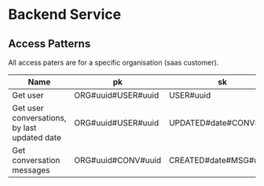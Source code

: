 # Backend Service

## Access Patterns

All access paters are for a specific organisation (saas customer).

| Name                                         | pk                 | sk                     |
| -------------------------------------------- | ------------------ | ---------------------- |
| Get user                                     | ORG#uuid#USER#uuid | USER#uuid              |
| Get user conversations, by last updated date | ORG#uuid#USER#uuid | UPDATED#date#CONV#uuid |
| Get conversation messages                    | ORG#uuid#CONV#uuid | CREATED#date#MSG#uuid  |
